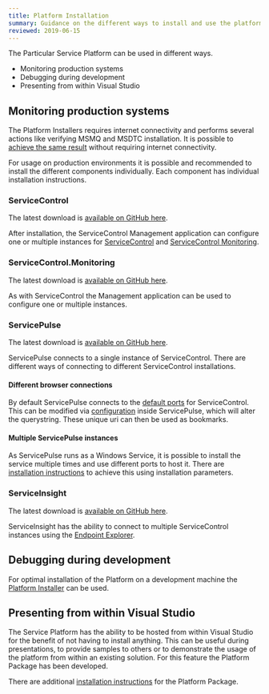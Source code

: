 ```yaml
---
title: Platform Installation
summary: Guidance on the different ways to install and use the platform
reviewed: 2019-06-15
---
```


The Particular Service Platform can be used in different ways.

- Monitoring production systems
- Debugging during development
- Presenting from within Visual Studio

## Monitoring production systems

The Platform Installers requires internet connectivity and performs several actions like verifying MSMQ and MSDTC installation. It is possible to [achieve the same result](https://docs.particular.net/platform/installer/offline) without requiring internet connectivity.

For usage on production environments it is possible and recommended to install the different components individually. Each component has individual installation instructions.

### ServiceControl

The latest download is [available on GitHub here](https://github.com/Particular/servicecontrol/releases/latest).

After installation, the ServiceControl Management application can configure one or multiple instances for [ServiceControl](/servicecontrol/installation) and [ServiceControl Monitoring](/servicecontrol/monitoring-instances/installation/).

### ServiceControl.Monitoring

The latest download is [available on GitHub here](https://github.com/Particular/ServiceControl.Monitoring/releases/latest).

As with ServiceControl the Management application can be used to configure one or multiple instances.

### ServicePulse

The latest download is [available on GitHub here](https://github.com/Particular/servicepulse/releases/latest).

ServicePulse connects to a single instance of ServiceControl. There are different ways of connecting to different ServiceControl installations.

#### Different browser connections

By default ServicePulse connects to the [default ports](/servicepulse/host-config#default-connection-to-servicecontrol-and-servicecontrol-monitoring) for ServiceControl. This can be modified via [configuration](/servicepulse/host-config.md#configuring-connections-via-the-servicepulse-ui) inside ServicePulse, which will alter the querystring. These unique uri can then be used as bookmarks.

#### Multiple ServicePulse instances

As ServicePulse runs as a Windows Service, it is possible to install the service multiple times and use different ports to host it. There are [installation instructions](/servicepulse/installation.md#installation-available-installation-parameters) to achieve this using installation parameters.

### ServiceInsight

The latest download is [available on GitHub here](https://github.com/Particular/serviceinsight/releases/latest).

ServiceInsight has the ability to connect to multiple ServiceControl instances using the [Endpoint Explorer](/serviceinsight#endpoint-explorer).

## Debugging during development

For optimal installation of the Platform on a development machine the [Platform Installer](/platform/installer/) can be used.

## Presenting from within Visual Studio

The Service Platform has the ability to be hosted from within Visual Studio for the benefit of not having to install anything. This can be useful during presentations, to provide samples to others or to demonstrate the usage of the platform from within an existing solution. For this feature the Platform Package has been developed.

There are additional [installation instructions](platform-sample) for the Platform Package.
